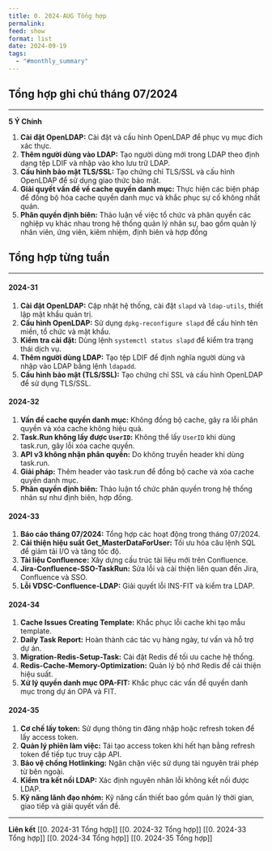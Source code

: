 ```yaml
---
title: 0. 2024-AUG Tổng hợp
permalink: 
feed: show
format: list
date: 2024-09-19
tags:
  - "#monthly_summary"
---
```

## Tổng hợp ghi chú tháng 07/2024
--- 
**5 Ý Chính**

1. **Cài đặt OpenLDAP:** Cài đặt và cấu hình OpenLDAP để phục vụ mục đích xác thực.
2. **Thêm người dùng vào LDAP:** Tạo người dùng mới trong LDAP theo định dạng tệp LDIF và nhập vào kho lưu trữ LDAP.
3. **Cấu hình bảo mật TLS/SSL:** Tạo chứng chỉ TLS/SSL và cấu hình OpenLDAP để sử dụng giao thức bảo mật.
4. **Giải quyết vấn đề về cache quyền danh mục:** Thực hiện các biện pháp để đồng bộ hóa cache quyền danh mục và khắc phục sự cố không nhất quán.
5. **Phân quyền định biên:** Thảo luận về việc tổ chức và phân quyền các nghiệp vụ khác nhau trong hệ thống quản lý nhân sự, bao gồm quản lý nhân viên, ứng viên, kiêm nhiệm, định biên và hợp đồng

## Tổng hợp từng tuần
---
#### **2024-31**

1. **Cài đặt OpenLDAP:** Cập nhật hệ thống, cài đặt `slapd` và `ldap-utils`, thiết lập mật khẩu quản trị.
2. **Cấu hình OpenLDAP:** Sử dụng `dpkg-reconfigure slapd` để cấu hình tên miền, tổ chức và mật khẩu.
3. **Kiểm tra cài đặt:** Dùng lệnh `systemctl status slapd` để kiểm tra trạng thái dịch vụ.
4. **Thêm người dùng LDAP:** Tạo tệp LDIF để định nghĩa người dùng và nhập vào LDAP bằng lệnh `ldapadd`.
5. **Cấu hình bảo mật (TLS/SSL):** Tạo chứng chỉ SSL và cấu hình OpenLDAP để sử dụng TLS/SSL.
#### **2024-32**

1. **Vấn đề cache quyền danh mục:** Không đồng bộ cache, gây ra lỗi phân quyền và xóa cache không hiệu quả.
2. **Task.Run không lấy được `UserID`:** Không thể lấy `UserID` khi dùng task.run, gây lỗi xóa cache quyền.
3. **API v3 không nhận phân quyền:** Do không truyền header khi dùng task.run.
4. **Giải pháp:** Thêm header vào task.run để đồng bộ cache và xóa cache quyền danh mục.
5. **Phân quyền định biên:** Thảo luận tổ chức phân quyền trong hệ thống nhân sự như định biên, hợp đồng.
#### **2024-33**

1. **Báo cáo tháng 07/2024:** Tổng hợp các hoạt động trong tháng 07/2024.
2. **Cải thiện hiệu suất Get_MasterDataForUser:** Tối ưu hóa câu lệnh SQL để giảm tải I/O và tăng tốc độ.
3. **Tài liệu Confluence:** Xây dựng cấu trúc tài liệu mới trên Confluence.
4. **Jira-Confluence-SSO-TaskRun:** Sửa lỗi và cải thiện liên quan đến Jira, Confluence và SSO.
5. **Lỗi VDSC-Confluence-LDAP:** Giải quyết lỗi INS-FIT và kiểm tra LDAP.
#### **2024-34**

1. **Cache Issues Creating Template:** Khắc phục lỗi cache khi tạo mẫu template.
2. **Daily Task Report:** Hoàn thành các tác vụ hàng ngày, tư vấn và hỗ trợ dự án.
3. **Migration-Redis-Setup-Task:** Cài đặt Redis để tối ưu cache hệ thống.
4. **Redis-Cache-Memory-Optimization:** Quản lý bộ nhớ Redis để cải thiện hiệu suất.
5. **Xử lý quyền danh mục OPA-FIT:** Khắc phục các vấn đề quyền danh mục trong dự án OPA và FIT.
#### **2024-35**

1. **Cơ chế lấy token:** Sử dụng thông tin đăng nhập hoặc refresh token để lấy access token.
2. **Quản lý phiên làm việc:** Tái tạo access token khi hết hạn bằng refresh token để tiếp tục truy cập API.
3. **Bảo vệ chống Hotlinking:** Ngăn chặn việc sử dụng tài nguyên trái phép từ bên ngoài.
4. **Kiểm tra kết nối LDAP:** Xác định nguyên nhân lỗi không kết nối được LDAP.
5. **Kỹ năng lãnh đạo nhóm:** Kỹ năng cần thiết bao gồm quản lý thời gian, giao tiếp và giải quyết vấn đề.

---



**Liên kết**
[[0. 2024-31 Tổng hợp]]
[[0. 2024-32 Tổng hợp]]
[[0. 2024-33 Tổng hợp]]
[[0. 2024-34 Tổng hợp]]
[[0. 2024-35 Tổng hợp]]

